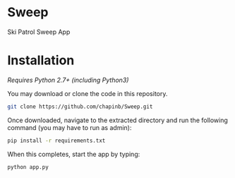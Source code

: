# Sweep
Ski Patrol Sweep App

# Installation

*Requires Python 2.7+ (including Python3)*

You may download or clone the code in this repository.

```bash
git clone https://github.com/chapinb/Sweep.git
```

Once downloaded, navigate to the extracted directory and run the following
command (you may have to run as admin):

```bash
pip install -r requirements.txt
```

When this completes, start the app by typing:

```bash
python app.py
```
